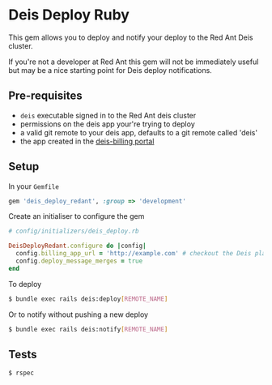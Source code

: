 Deis Deploy Ruby
================

This gem allows you to deploy and notify your deploy to the Red Ant Deis cluster.

If you're not a developer at Red Ant this gem will not be immediately useful but may be a nice starting point for Deis deploy notifications.

Pre-requisites
--------------

* `deis` executable signed in to the Red Ant deis cluster
* permissions on the deis app your're trying to deploy
* a valid git remote to your deis app, defaults to a git remote called 'deis'
* the app created in the [deis-billing portal](https://billing.k8s.redant.com.au)

Setup
-----

In your `Gemfile`

```ruby
gem 'deis_deploy_redant', :group => 'development'
```

Create an initialiser to configure the gem

```ruby
# config/initializers/deis_deploy.rb

DeisDeployRedant.configure do |config|
  config.billing_app_url = 'http://example.com' # checkout the Deis playbook for the url
  config.deploy_message_merges = true
end
```

To deploy

```bash
$ bundle exec rails deis:deploy[REMOTE_NAME]
```

Or to notify without pushing a new deploy

```bash
$ bundle exec rails deis:notify[REMOTE_NAME]
```

Tests
-----

```bash
$ rspec
```
